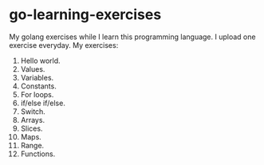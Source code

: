# go-learning-exercises
My golang exercises while I learn this programming language. I upload one exercise everyday.
My exercises:
1. Hello world.
2. Values.
3. Variables.
4. Constants.
5. For loops.
6. if/else if/else.
7. Switch.
8. Arrays.
9. Slices.
10. Maps.
11. Range.
12. Functions.
